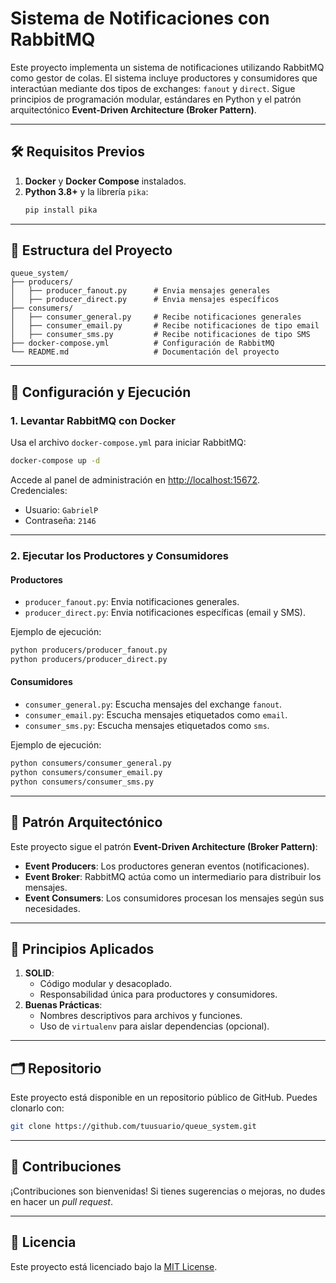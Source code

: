 # Sistema de Notificaciones con RabbitMQ

Este proyecto implementa un sistema de notificaciones utilizando RabbitMQ como gestor de colas. El sistema incluye productores y consumidores que interactúan mediante dos tipos de exchanges: `fanout` y `direct`. Sigue principios de programación modular, estándares en Python y el patrón arquitectónico **Event-Driven Architecture (Broker Pattern)**.

---

## 🛠️ Requisitos Previos

1. **Docker** y **Docker Compose** instalados.
2. **Python 3.8+** y la librería `pika`:
   ```bash
   pip install pika
   ```

---

## 📂 Estructura del Proyecto

```plaintext
queue_system/
├── producers/
│   ├── producer_fanout.py      # Envia mensajes generales
│   ├── producer_direct.py      # Envia mensajes específicos
├── consumers/
│   ├── consumer_general.py     # Recibe notificaciones generales
│   ├── consumer_email.py       # Recibe notificaciones de tipo email
│   ├── consumer_sms.py         # Recibe notificaciones de tipo SMS
├── docker-compose.yml          # Configuración de RabbitMQ
└── README.md                   # Documentación del proyecto
```

---

## 🚀 Configuración y Ejecución

### 1. Levantar RabbitMQ con Docker
Usa el archivo `docker-compose.yml` para iniciar RabbitMQ:

```bash
docker-compose up -d
```

Accede al panel de administración en [http://localhost:15672](http://localhost:15672).  
Credenciales:
- Usuario: `GabrielP`
- Contraseña: `2146`

---

### 2. Ejecutar los Productores y Consumidores

#### Productores
- `producer_fanout.py`: Envia notificaciones generales.
- `producer_direct.py`: Envia notificaciones específicas (email y SMS).

Ejemplo de ejecución:
```bash
python producers/producer_fanout.py
python producers/producer_direct.py
```

#### Consumidores
- `consumer_general.py`: Escucha mensajes del exchange `fanout`.
- `consumer_email.py`: Escucha mensajes etiquetados como `email`.
- `consumer_sms.py`: Escucha mensajes etiquetados como `sms`.

Ejemplo de ejecución:
```bash
python consumers/consumer_general.py
python consumers/consumer_email.py
python consumers/consumer_sms.py
```

---

## 🧩 Patrón Arquitectónico

Este proyecto sigue el patrón **Event-Driven Architecture (Broker Pattern)**:
- **Event Producers**: Los productores generan eventos (notificaciones).
- **Event Broker**: RabbitMQ actúa como un intermediario para distribuir los mensajes.
- **Event Consumers**: Los consumidores procesan los mensajes según sus necesidades.

---

## 📖 Principios Aplicados

1. **SOLID**:
   - Código modular y desacoplado.
   - Responsabilidad única para productores y consumidores.
2. **Buenas Prácticas**:
   - Nombres descriptivos para archivos y funciones.
   - Uso de `virtualenv` para aislar dependencias (opcional).

---

## 🗂️ Repositorio

Este proyecto está disponible en un repositorio público de GitHub. Puedes clonarlo con:
```bash
git clone https://github.com/tuusuario/queue_system.git
```

---

## 🤝 Contribuciones

¡Contribuciones son bienvenidas! Si tienes sugerencias o mejoras, no dudes en hacer un _pull request_.

---

## 📝 Licencia

Este proyecto está licenciado bajo la [MIT License](LICENSE).
